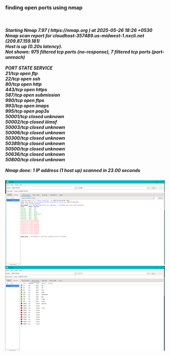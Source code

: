 <html>
<head>
<title>Open ports using nmap</title>
</head>
<body>
<h3 >finding open ports using nmap</h3><br>
  
<h5>Starting Nmap 7.97 ( https://nmap.org ) at 2025-05-26 18:26 +0530<br>
Nmap scan report for cloudhost-357489.us-midwest-1.nxcli.net (209.87.159.181)<br>
Host is up (0.20s latency).<br>
Not shown: 975 filtered tcp ports (no-response), 7 filtered tcp ports (port-unreach)<br>
<br>
PORT      STATE  SERVICE<br>
21/tcp    open   ftp<br>
22/tcp    open   ssh<br>
80/tcp    open   http<br>
443/tcp   open   https<br>
587/tcp   open   submission<br>
990/tcp   open   ftps<br>
993/tcp   open   imaps<br>
995/tcp   open   pop3s<br>
50001/tcp closed unknown<br>
50002/tcp closed iiimsf<br>
50003/tcp closed unknown<br>
50006/tcp closed unknown<br>
50300/tcp closed unknown<br>
50389/tcp closed unknown<br>
50500/tcp closed unknown<br>
50636/tcp closed unknown<br>
50800/tcp closed unknown<br>
<br>
Nmap done: 1 IP address (1 host up) scanned in 23.00 seconds<br>
  </h5>
<img src="nmap1.png">
<img src="nmap2.png">
  
</body>
</html>
